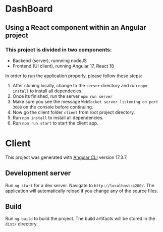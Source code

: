 # DashBoard
## Using a React component within an Angular project

### This project is divided in two components:
* Backend (server), runnning nodeJS
* Frontend (UI client), running Angular 17, React 18

In order to run the application properly, please follow these steps:
1. After cloning locally, change to the `server` directory and run `nppm install` to install all dependecies.
2. Once its finished, run the server `npm run server`
3. Make sure you see the message `WebSocket server listening on port 3000` on the console before continuing.
4. Now go the client folder `client` from root project directory.
5. Run `npm install` to install all dependencies.
6. Run `npm run start` to start the client app.


# Client

This project was generated with [Angular CLI](https://github.com/angular/angular-cli) version 17.3.7.

## Development server

Run `ng start` for a dev server. Navigate to `http://localhost:4200/`. The application will automatically reload if you change any of the source files.

## Build

Run `ng build` to build the project. The build artifacts will be stored in the `dist/` directory.
